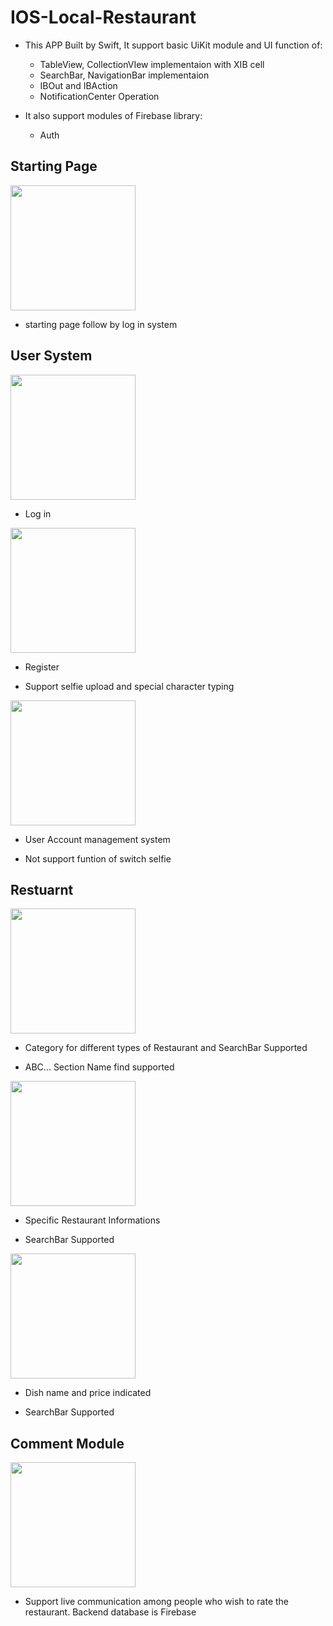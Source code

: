 # IOS-Local-Restaurant

* This APP Built by Swift, It support basic UiKit module and UI function of:
  * TableView, CollectionVIew implementaion with XIB cell
  * SearchBar, NavigationBar implementaion
  * IBOut and IBAction 
  * NotificationCenter Operation
  
* It also support modules of Firebase library:
  * Auth
 
## Starting Page

<img src="picture/WechatIMG5.jpeg" width = "200" />

* starting page follow by log in system

## User System

<img src="picture/WechatIMG6.jpeg" width = "200" />

* Log in

<img src="picture/WechatIMG7.jpeg" width = "200" />

* Register

* Support selfie upload and special character typing

<img src="picture/WechatIMG9.jpeg" width = "200" />

* User Account management system

* Not support funtion of switch selfie

## Restuarnt 

<img src="picture/WechatIMG8.jpeg" width = "200" />

* Category for different types of Restaurant and SearchBar Supported

* ABC... Section Name find supported

<img src="picture/WechatIMG10.jpeg" width = "200" />

* Specific Restaurant Informations

* SearchBar Supported

<img src="picture/WechatIMG11.jpeg" width = "200" />

* Dish name and price indicated

* SearchBar Supported

## Comment Module

<img src="picture/WechatIMG12.jpeg" width = "200" />

* Support live communication among people who wish to rate the restaurant. Backend database is Firebase

